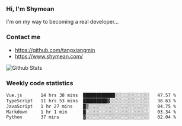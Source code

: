 ### Hi, I'm Shymean

I'm on my way to becoming a real developer...

### Contact me

- <https://github.com/tangxiangmin>
- <https://www.shymean.com/>

![Github Stats](https://github-readme-stats.vercel.app/api?username=tangxiangmin&show_icons=true&theme=dark)


###  Weekly code statistics

<!--START_SECTION:waka-->

```txt
Vue.js       14 hrs 38 mins  ████████████░░░░░░░░░░░░░   47.57 %
TypeScript   11 hrs 53 mins  █████████▓░░░░░░░░░░░░░░░   38.63 %
JavaScript   1 hr 27 mins    █▒░░░░░░░░░░░░░░░░░░░░░░░   04.75 %
Markdown     1 hr 1 min      █░░░░░░░░░░░░░░░░░░░░░░░░   03.34 %
Python       37 mins         ▓░░░░░░░░░░░░░░░░░░░░░░░░   02.04 %
```

<!--END_SECTION:waka-->